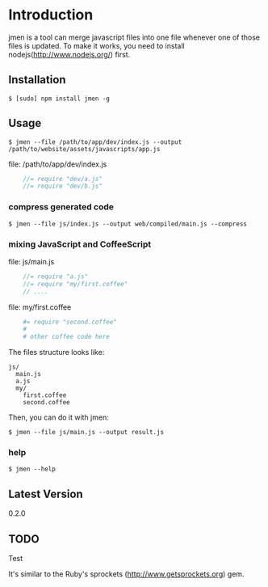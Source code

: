 # Introduction

jmen is a tool can merge javascript files into one file whenever one of those files is updated. 
To make it works, you need to install nodejs(http://www.nodejs.org/) first.

## Installation

    $ [sudo] npm install jmen -g

## Usage

    $ jmen --file /path/to/app/dev/index.js --output /path/to/website/assets/javascripts/app.js

file: /path/to/app/dev/index.js

```js
    //= require "dev/a.js"
    //= require "dev/b.js"
```

### compress generated code

    $ jmen --file js/index.js --output web/compiled/main.js --compress

### mixing JavaScript and CoffeeScript

file: js/main.js
```js
    //= require "a.js"
    //= require "my/first.coffee"
    // ....
```

file: my/first.coffee

```coffee
    #= require "second.coffee"
    # 
    # other coffee code here
```

The files structure looks like:

    js/
      main.js
      a.js
      my/
        first.coffee
        second.coffee

Then, you can do it with jmen:

    $ jmen --file js/main.js --output result.js

### help

    $ jmen --help

## Latest Version

0.2.0

## TODO

Test

It's similar to the Ruby's sprockets (http://www.getsprockets.org) gem.

